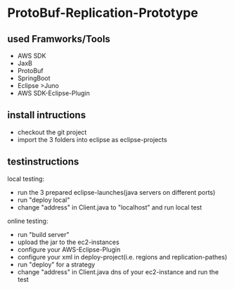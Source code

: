 # ProtoBuf-Replication-Prototype

## used Framworks/Tools
- AWS SDK
- JaxB
- ProtoBuf
- SpringBoot
- Eclipse >Juno
- AWS SDK-Eclipse-Plugin



## install intructions
- checkout the git project
- import the 3 folders into eclipse as eclipse-projects

## testinstructions
local testing:
- run the 3 prepared eclipse-launches(java servers on different ports)
- run "deploy local"
- change "address" in Client.java to "localhost" and run local test

online testing:
- run "build server"
- upload the jar to the ec2-instances
- configure your AWS-Eclipse-Plugin
- configure your xml in deploy-project(i.e. regions and replication-pathes)
- run "deploy" for a strategy
- change "address" in Client.java dns of your ec2-instance and run the test
